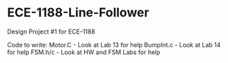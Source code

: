 # ECE-1188-Line-Follower
Design Project #1 for ECE-1188

Code to write:
Motor.C - Look at Lab 13 for help
BumpInt.c - Look at Lab 14 for help
FSM.h/c - Look at HW and FSM Labs for help
